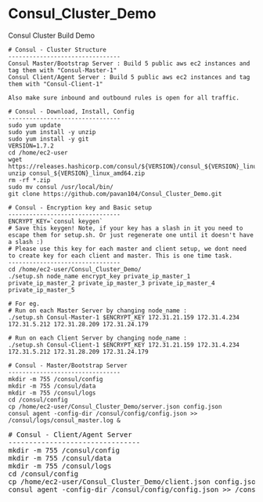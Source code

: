 # Consul_Cluster_Demo
Consul Cluster Build Demo

<pre><code># Consul - Cluster Structure
--------------------------------
Consul Master/Bootstrap Server : Build 5 public aws ec2 instances and tag them with "Consul-Master-1"
Consul Client/Agent Server : Build 5 public aws ec2 instances and tag them with "Consul-Client-1"

Also make sure inbound and outbound rules is open for all traffic.
</code></pre>

<pre><code># Consul - Download, Install, Config 
--------------------------------
sudo yum update
sudo yum install -y unzip
sudo yum install -y git
VERSION=1.7.2
cd /home/ec2-user
wget https://releases.hashicorp.com/consul/${VERSION}/consul_${VERSION}_linux_amd64.zip
unzip consul_${VERSION}_linux_amd64.zip
rm -rf *.zip
sudo mv consul /usr/local/bin/
git clone https://github.com/pavan104/Consul_Cluster_Demo.git
</code></pre>

<pre><code># Consul - Encryption key and Basic setup
--------------------------------
ENCRYPT_KEY=`consul keygen`
# Save this keygen! Note, if your key has a slash in it you need to escape them for setup.sh. Or just regenerate one until it doesn't have a slash :)
# Please use this key for each master and client setup, we dont need to create key for each client and master. This is one time task.
--------------------------------
cd /home/ec2-user/Consul_Cluster_Demo/
./setup.sh node_name encrypt_key private_ip_master_1 private_ip_master_2 private_ip_master_3 private_ip_master_4 private_ip_master_5

# For eg.
# Run on each Master Server by changing node_name :
./setup.sh Consul-Master-1 $ENCRYPT_KEY 172.31.21.159 172.31.4.234 172.31.5.212 172.31.28.209 172.31.24.179

# Run on each Client Server by changing node_name :
./setup.sh Consul-Client-1 $ENCRYPT_KEY 172.31.21.159 172.31.4.234 172.31.5.212 172.31.28.209 172.31.24.179
</code></pre>

<pre><code># Consul - Master/Bootstrap Server
--------------------------------
mkdir -m 755 /consul/config
mkdir -m 755 /consul/data
mkdir -m 755 /consul/logs
cd /consul/config
cp /home/ec2-user/Consul_Cluster_Demo/server.json config.json
consul agent -config-dir /consul/config/config.json >> /consul/logs/consul_master.log &
</code></pre>

<pre></code># Consul - Client/Agent Server
--------------------------------
mkdir -m 755 /consul/config
mkdir -m 755 /consul/data
mkdir -m 755 /consul/logs
cd /consul/config
cp /home/ec2-user/Consul_Cluster_Demo/client.json config.json
consul agent -config-dir /consul/config/config.json >> /consul/logs/consul_client.log &
</code></pre>
